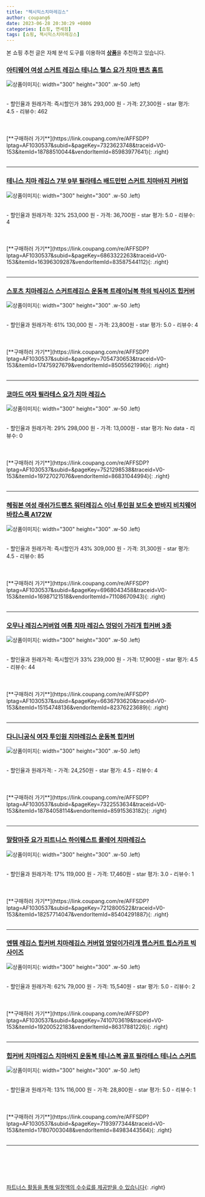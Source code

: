 ```yaml
---
title: "젝시믹스치마레깅스"
author: coupang6
date: 2023-06-28 20:30:29 +0800
categories: [쇼핑, 면세점]
tags: [쇼핑, 젝시믹스치마레깅스]
---
```


본 쇼핑 추천 글은 자체 분석 도구를 이용하여 [**상품**](https://link.coupang.com/a/bao1ui)을 추천하고 있습니다.

### [아티웨어 여성 스커트 레깅스 테니스 헬스 요가 치마 팬츠 홈트](https://link.coupang.com/re/AFFSDP?lptag=AF1030537&subid=&pageKey=7323623748&traceid=V0-153&itemId=18788510044&vendorItemId=85983977641)

![상품이미지](https://thumbnail9.coupangcdn.com/thumbnails/remote/230x230ex/image/vendor_inventory/1cf8/a83d6ffc693f0550ec37326fbde72da26d8f4038b435e0abfe87a9924b14.JPEG){: width="300" height="300" .w-50 .left}


<br>
- 할인율과 원래가격: 즉시할인가 38%  293,000   원
- 가격: 27,300원
- star 평가: 4.5
- 리뷰수: 462
<br>
<br>
<br>
<br>
[**구매하러 가기**](https://link.coupang.com/re/AFFSDP?lptag=AF1030537&subid=&pageKey=7323623748&traceid=V0-153&itemId=18788510044&vendorItemId=85983977641){: .right}
<br>
<br>

---

### [테니스 치마 레깅스 7부 9부 필라테스 배드민턴 스커트 치마바지 커버업](https://link.coupang.com/re/AFFSDP?lptag=AF1030537&subid=&pageKey=6863322263&traceid=V0-153&itemId=16396309287&vendorItemId=83587544112)

![상품이미지](https://thumbnail9.coupangcdn.com/thumbnails/remote/230x230ex/image/vendor_inventory/8cb2/ff67e136d753a3f7ea07dd9d175ec3c84fb38bd65f2f84f5036deffe9be5.jpg){: width="300" height="300" .w-50 .left}


<br>
- 할인율과 원래가격: 32%  253,000   원
- 가격: 36,700원
- star 평가: 5.0
- 리뷰수: 4
<br>
<br>
<br>
<br>
[**구매하러 가기**](https://link.coupang.com/re/AFFSDP?lptag=AF1030537&subid=&pageKey=6863322263&traceid=V0-153&itemId=16396309287&vendorItemId=83587544112){: .right}
<br>
<br>

---

### [스포츠 치마레깅스 스커트레깅스 운동복 트레이닝복 하의 빅사이즈 힙커버](https://link.coupang.com/re/AFFSDP?lptag=AF1030537&subid=&pageKey=7054730653&traceid=V0-153&itemId=17475927679&vendorItemId=85055621996)

![상품이미지](https://thumbnail6.coupangcdn.com/thumbnails/remote/230x230ex/image/vendor_inventory/0deb/cece092b7876247e5248ef6a35ba70190b1ad4350529355ea35f41d76bac.jpg){: width="300" height="300" .w-50 .left}


<br>
- 할인율과 원래가격: 61%  130,000   원
- 가격: 23,800원
- star 평가: 5.0
- 리뷰수: 4
<br>
<br>
<br>
<br>
[**구매하러 가기**](https://link.coupang.com/re/AFFSDP?lptag=AF1030537&subid=&pageKey=7054730653&traceid=V0-153&itemId=17475927679&vendorItemId=85055621996){: .right}
<br>
<br>

---

### [코마드 여자 필라테스 요가 치마 레깅스](https://link.coupang.com/re/AFFSDP?lptag=AF1030537&subid=&pageKey=7521298538&traceid=V0-153&itemId=19727027076&vendorItemId=86831044994)

![상품이미지](https://thumbnail6.coupangcdn.com/thumbnails/remote/230x230ex/image/vendor_inventory/5764/4a76caac8060e7a29c646b0c686da82db8b9458312e1a4ed797f7001aa4b.jpg){: width="300" height="300" .w-50 .left}


<br>
- 할인율과 원래가격: 29%  298,000   원
- 가격: 13,000원
- star 평가: No data
- 리뷰수: 0
<br>
<br>
<br>
<br>
[**구매하러 가기**](https://link.coupang.com/re/AFFSDP?lptag=AF1030537&subid=&pageKey=7521298538&traceid=V0-153&itemId=19727027076&vendorItemId=86831044994){: .right}
<br>
<br>

---

### [헤링본 여성 래쉬가드팬츠 워터레깅스 이너 투인원 보드숏 반바지 비치웨어 바캉스룩 A172W](https://link.coupang.com/re/AFFSDP?lptag=AF1030537&subid=&pageKey=6968043458&traceid=V0-153&itemId=16987121518&vendorItemId=71108670943)

![상품이미지](https://thumbnail8.coupangcdn.com/thumbnails/remote/230x230ex/image/vendor_inventory/cb77/e472f1343fbed8b54a678cad8d5a98715106a15ea01549f71656474c97a1.jpg){: width="300" height="300" .w-50 .left}


<br>
- 할인율과 원래가격: 즉시할인가 43%  309,000   원
- 가격: 31,300원
- star 평가: 4.5
- 리뷰수: 85
<br>
<br>
<br>
<br>
[**구매하러 가기**](https://link.coupang.com/re/AFFSDP?lptag=AF1030537&subid=&pageKey=6968043458&traceid=V0-153&itemId=16987121518&vendorItemId=71108670943){: .right}
<br>
<br>

---

### [오무나 레깅스커버업 여름 치마 레깅스 엉덩이 가리개 힙커버 3종](https://link.coupang.com/re/AFFSDP?lptag=AF1030537&subid=&pageKey=6636793620&traceid=V0-153&itemId=15154748136&vendorItemId=82376223689)

![상품이미지](https://thumbnail10.coupangcdn.com/thumbnails/remote/230x230ex/image/vendor_inventory/85c2/17f6bc1b31380a604b3216457bf9ce7cdae24771247985166f4aa3b2a805.jpg){: width="300" height="300" .w-50 .left}


<br>
- 할인율과 원래가격: 즉시할인가 33%  239,000   원
- 가격: 17,900원
- star 평가: 4.5
- 리뷰수: 44
<br>
<br>
<br>
<br>
[**구매하러 가기**](https://link.coupang.com/re/AFFSDP?lptag=AF1030537&subid=&pageKey=6636793620&traceid=V0-153&itemId=15154748136&vendorItemId=82376223689){: .right}
<br>
<br>

---

### [다니니공식 여자 투인원 치마레깅스 운동복 힙커버](https://link.coupang.com/re/AFFSDP?lptag=AF1030537&subid=&pageKey=7322553634&traceid=V0-153&itemId=18784058114&vendorItemId=85915363182)

![상품이미지](https://thumbnail9.coupangcdn.com/thumbnails/remote/230x230ex/image/vendor_inventory/dd81/57b59e6cad06ae4d77e7ce42c89584f32bbe9ed019aad897087c19bdfa32.jpg){: width="300" height="300" .w-50 .left}


<br>
- 할인율과 원래가격: 
- 가격: 24,250원
- star 평가: 4.5
- 리뷰수: 4
<br>
<br>
<br>
<br>
[**구매하러 가기**](https://link.coupang.com/re/AFFSDP?lptag=AF1030537&subid=&pageKey=7322553634&traceid=V0-153&itemId=18784058114&vendorItemId=85915363182){: .right}
<br>
<br>

---

### [말랑마쥬 요가 피트니스 하이웨스트 플레어 치마레깅스](https://link.coupang.com/re/AFFSDP?lptag=AF1030537&subid=&pageKey=7212800522&traceid=V0-153&itemId=18257714047&vendorItemId=85404291887)

![상품이미지](https://thumbnail6.coupangcdn.com/thumbnails/remote/230x230ex/image/vendor_inventory/7a9e/7020a4e787bb714b70f8a454e652038ff0495a3d6babd6fdc7f236b80635.jpg){: width="300" height="300" .w-50 .left}


<br>
- 할인율과 원래가격: 17%  119,000   원
- 가격: 17,460원
- star 평가: 3.0
- 리뷰수: 1
<br>
<br>
<br>
<br>
[**구매하러 가기**](https://link.coupang.com/re/AFFSDP?lptag=AF1030537&subid=&pageKey=7212800522&traceid=V0-153&itemId=18257714047&vendorItemId=85404291887){: .right}
<br>
<br>

---

### [엔템 레깅스 힙커버 치마레깅스 커버업 엉덩이가리개 랩스커트 힙스카프 빅사이즈](https://link.coupang.com/re/AFFSDP?lptag=AF1030537&subid=&pageKey=7410703619&traceid=V0-153&itemId=19200522183&vendorItemId=86317881226)

![상품이미지](https://thumbnail7.coupangcdn.com/thumbnails/remote/230x230ex/image/vendor_inventory/783c/2cab0c6531d9c479a5b193c871f1c50e28417c59f1460e4a1319b0adf428.jpg){: width="300" height="300" .w-50 .left}


<br>
- 할인율과 원래가격: 62%  79,000   원
- 가격: 15,540원
- star 평가: 5.0
- 리뷰수: 2
<br>
<br>
<br>
<br>
[**구매하러 가기**](https://link.coupang.com/re/AFFSDP?lptag=AF1030537&subid=&pageKey=7410703619&traceid=V0-153&itemId=19200522183&vendorItemId=86317881226){: .right}
<br>
<br>

---

### [힙커버 치마레깅스 치마바지 운동복 테니스복 골프 필라테스 테니스 스커트](https://link.coupang.com/re/AFFSDP?lptag=AF1030537&subid=&pageKey=7193977344&traceid=V0-153&itemId=17807003048&vendorItemId=84983443564)

![상품이미지](https://thumbnail10.coupangcdn.com/thumbnails/remote/230x230ex/image/vendor_inventory/ee88/59fb1c9e305a51e766e3afc8466e4792ba4e656a43e846fdc2e3570d2989.jpg){: width="300" height="300" .w-50 .left}


<br>
- 할인율과 원래가격: 13%  116,000   원
- 가격: 28,800원
- star 평가: 5.0
- 리뷰수: 1
<br>
<br>
<br>
<br>
[**구매하러 가기**](https://link.coupang.com/re/AFFSDP?lptag=AF1030537&subid=&pageKey=7193977344&traceid=V0-153&itemId=17807003048&vendorItemId=84983443564){: .right}
<br>
<br>

---
<br><br><br><br><br> [파트너스 활동을 통해 일정액의 수수료를 제공받을 수 있습니다](https://link.coupang.com/a/bao1ui){: .right}